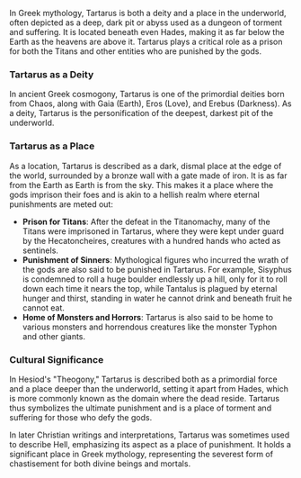 In Greek mythology, Tartarus is both a deity and a place in the underworld, often depicted as a deep, dark pit or abyss used as a dungeon of torment and suffering. It is located beneath even Hades, making it as far below the Earth as the heavens are above it. Tartarus plays a critical role as a prison for both the Titans and other entities who are punished by the gods.

### Tartarus as a Deity
In ancient Greek cosmogony, Tartarus is one of the primordial deities born from Chaos, along with Gaia (Earth), Eros (Love), and Erebus (Darkness). As a deity, Tartarus is the personification of the deepest, darkest pit of the underworld.

### Tartarus as a Place
As a location, Tartarus is described as a dark, dismal place at the edge of the world, surrounded by a bronze wall with a gate made of iron. It is as far from the Earth as Earth is from the sky. This makes it a place where the gods imprison their foes and is akin to a hellish realm where eternal punishments are meted out:

- **Prison for Titans**: After the defeat in the Titanomachy, many of the Titans were imprisoned in Tartarus, where they were kept under guard by the Hecatoncheires, creatures with a hundred hands who acted as sentinels.
- **Punishment of Sinners**: Mythological figures who incurred the wrath of the gods are also said to be punished in Tartarus. For example, Sisyphus is condemned to roll a huge boulder endlessly up a hill, only for it to roll down each time it nears the top, while Tantalus is plagued by eternal hunger and thirst, standing in water he cannot drink and beneath fruit he cannot eat.
- **Home of Monsters and Horrors**: Tartarus is also said to be home to various monsters and horrendous creatures like the monster Typhon and other giants.

### Cultural Significance
In Hesiod's "Theogony," Tartarus is described both as a primordial force and a place deeper than the underworld, setting it apart from Hades, which is more commonly known as the domain where the dead reside. Tartarus thus symbolizes the ultimate punishment and is a place of torment and suffering for those who defy the gods.

In later Christian writings and interpretations, Tartarus was sometimes used to describe Hell, emphasizing its aspect as a place of punishment. It holds a significant place in Greek mythology, representing the severest form of chastisement for both divine beings and mortals.